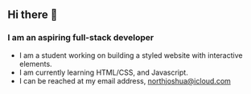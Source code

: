 ## Hi there 👋

<!--
**northjoshua/northjoshua** is a ✨ _special_ ✨ repository because its `README.md` (this file) appears on your GitHub profile.

Here are some ideas to get you started:

- 🔭 I’m currently working on ...
- 🌱 I’m currently learning ...
- 👯 I’m looking to collaborate on ...
- 🤔 I’m looking for help with ...
- 💬 Ask me about ...
- 📫 How to reach me: ...
- 😄 Pronouns: ...
- ⚡ Fun fact: ...
-->

### I am an aspiring full-stack developer

- I am a student working on building a styled website with interactive elements.
- I am currently learning HTML/CSS, and Javascript.
- I can be reached at my email address, [northjoshua@icloud.com](northjoshua@icloud.com)
